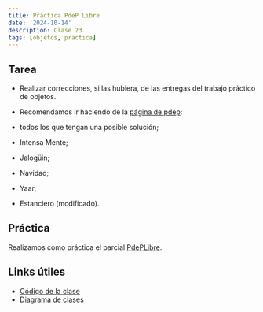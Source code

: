 ```yaml
---
title: Práctica PdeP Libre
date: '2024-10-14'
description: Clase 23
tags: [objetos, practica]
---
```


## Tarea

- Realizar correcciones, si las hubiera, de las entregas del trabajo práctico de objetos.
- Recomendamos ir haciendo de la [página de pdep](https://www.pdep.com.ar/material/parciales):

- todos los que tengan una posible solución;
- Intensa Mente;
- Jalogüin;
- Navidad;
- Yaar;
- Estanciero (modificado).

## Práctica

Realizamos como práctica el parcial [PdePLibre](https://docs.google.com/document/d/12-nwknWda3HGG6r4vw-tDM_wmUnPUr0b4_i9WUJ8vhg/edit). 

## Links útiles

- [Código de la clase](https://github.com/pdep-lunes/pdep-clases-2024/tree/main/Objetos/Clase08/pdepLibre/src)
- [Diagrama de clases](https://github.com/pdep-lunes/pdep-clases-2024/blob/main/Objetos/Clase08/pdepLibre/diagrama.png)
